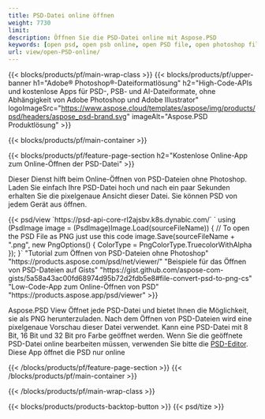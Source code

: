 ```yaml
---
title: PSD-Datei online öffnen
weight: 7730
limit: 
description: Öffnen Sie die PSD-Datei online mit Aspose.PSD
keywords: [open psd, open psb online, open PSD file, open photoshop file, preview psd]
url: view/open-PSD-online/
---
```


{{< blocks/products/pf/main-wrap-class >}}
{{< blocks/products/pf/upper-banner h1="Adobe® Photoshop®-Dateiformatlösung" h2="High-Code-APIs und kostenlose Apps für PSD-, PSB- und AI-Dateiformate, ohne Abhängigkeit von Adobe Photoshop und Adobe Illustrator" logoImageSrc="https://www.aspose.cloud/templates/aspose/img/products/psd/headers/aspose_psd-brand.svg" imageAlt="Aspose.PSD Produktlösung" >}}

{{< blocks/products/pf/main-container >}}

{{< blocks/products/pf/feature-page-section h2="Kostenlose Online-App zum Online-Öffnen der PSD-Datei" >}}
<p>Dieser Dienst hilft beim Online-Öffnen von PSD-Dateien ohne Photoshop. Laden Sie einfach Ihre PSD-Datei hoch und nach ein paar Sekunden erhalten Sie die pixelgenaue Ansicht dieser Datei. Sie können PSD von jedem Gerät aus öffnen.</p>
{{< psd/view `https://psd-api-core-rl2ajsbv.k8s.dynabic.com/` 
`    using (PsdImage image = (PsdImage)Image.Load(sourceFileName))
    {
	    // To open the PSD File as PNG just use this code
        image.Save(sourceFileName + ".png",  new PngOptions() {  ColorType = PngColorType.TruecolorWithAlpha });
    }` 
"Tutorial zum Öffnen von PSD-Dateien ohne Photoshop" "https://products.aspose.com/psd/net/viewer/" 
"Beispiele für das Öffnen von PSD-Dateien auf Gists" "https://gist.github.com/aspose-com-gists/5a58a43ac00fd68974d95b72d2fdb5e8#file-convert-psd-to-png-cs" 
"Low-Code-App zum Online-Öffnen von PSD" "https://products.aspose.app/psd/viewer" >}}
<p>Aspose.PSD View Öffnet jede PSD-Datei und bietet Ihnen die Möglichkeit, sie als PNG herunterzuladen. Nach dem Öffnen von PSD-Dateien wird eine pixelgenaue Vorschau dieser Datei verwendet. Kann eine PSD-Datei mit 8 Bit, 16 Bit und 32 Bit pro Farbe geöffnet werden. Wenn Sie die geöffnete PSD-Datei online bearbeiten müssen, verwenden Sie bitte die <a href="https://products.aspose.app/psd/editor">PSD-Editor</a>. Diese App öffnet die PSD nur online</p>
{{< /blocks/products/pf/feature-page-section >}}
{{< /blocks/products/pf/main-container >}}


{{< /blocks/products/pf/main-wrap-class >}}

{{< blocks/products/products-backtop-button >}}
{{< psd/tize >}}
